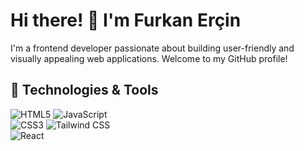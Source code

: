 # Hi there! 👋 I'm Furkan Erçin

I'm a frontend developer passionate about building user-friendly and visually appealing web applications. Welcome to my GitHub profile!

## 🔧 Technologies & Tools

<div>
  <img src="https://img.shields.io/badge/HTML5-E34F26?logo=html5&logoColor=fff&style=flat" alt="HTML5">
  <img src="https://img.shields.io/badge/JavaScript-F7DF1E?logo=javascript&logoColor=000&style=flat" alt="JavaScript"><br>
  <img src="https://img.shields.io/badge/CSS3-1572B6?logo=css3&logoColor=fff&style=flat" alt="CSS3">
  <img src="https://img.shields.io/badge/Tailwind%20CSS-06B6D4?logo=tailwindcss&logoColor=fff&style=flat" alt="Tailwind CSS"><br>
  <img src="https://img.shields.io/badge/React-000000?logo=react&style=flat" alt="React">
</div>
